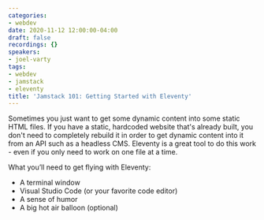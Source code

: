 ```yaml
---
categories:
- webdev
date: 2020-11-12 12:00:00-04:00
draft: false
recordings: {}
speakers:
- joel-varty
tags:
- webdev
- jamstack
- eleventy
title: 'Jamstack 101: Getting Started with Eleventy'
---
```



Sometimes you just want to get some dynamic content into some static HTML files. If you have a static, hardcoded website that's already built, you don't need to completely rebuild it in order to get dynamic content into it from an API such as a headless CMS. Eleventy is a great tool to do this work - even if you only need to work on one file at a time.

What you’ll need to get flying with Eleventy:

* A terminal window
* Visual Studio Code (or your favorite code editor)
* A sense of humor
* A big hot air balloon (optional)
